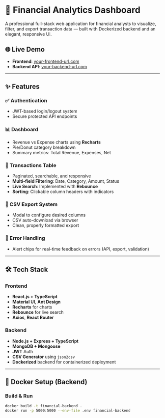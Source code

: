 # 💼 Financial Analytics Dashboard

A professional full-stack web application for financial analysts to visualize, filter, and export transaction data — built with Dockerized backend and an elegant, responsive UI.

## 🌐 Live Demo

- **Frontend**: [your-frontend-url.com](https://your-frontend-url.com)
- **Backend API**: [your-backend-url.com](https://your-backend-url.com)

---

## ✨ Features

### ✅ Authentication
- JWT-based login/logout system
- Secure protected API endpoints

### 📊 Dashboard
- Revenue vs Expense charts using **Recharts**
- Pie/Donut category breakdown
- Summary metrics: Total Revenue, Expenses, Net

### 📁 Transactions Table
- Paginated, searchable, and responsive
- **Multi-field Filtering**: Date, Category, Amount, Status
- **Live Search**: Implemented with **Rebounce**
- **Sorting**: Clickable column headers with indicators

### 📄 CSV Export System
- Modal to configure desired columns
- CSV auto-download via browser
- Clean, properly formatted export

### 🚨 Error Handling
- Alert chips for real-time feedback on errors (API, export, validation)

---

## 🛠 Tech Stack

### Frontend
- **React.js + TypeScript**
- **Material UI**, **Ant Design**
- **Recharts** for charts
- **Rebounce** for live search
- **Axios**, **React Router**

### Backend
- **Node.js + Express + TypeScript**
- **MongoDB + Mongoose**
- **JWT** Auth
- **CSV Generator** using `json2csv`
- **Dockerized** backend for containerized deployment

---

## 🐳 Docker Setup (Backend)

### Build & Run

```bash
docker build -t financial-backend .
docker run -p 5000:5000 --env-file .env financial-backend
